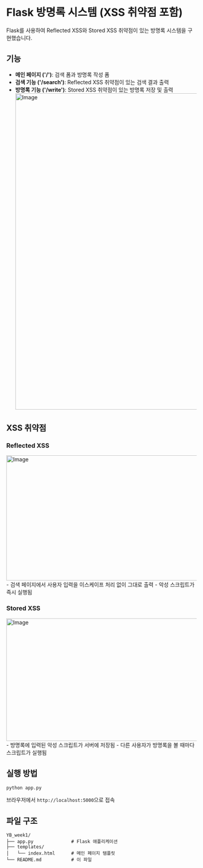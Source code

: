 # Flask 방명록 시스템 (XSS 취약점 포함)

Flask를 사용하여 Reflected XSS와 Stored XSS 취약점이 있는 방명록 시스템을 구현했습니다.

## 기능

- **메인 페이지 ('/')**: 검색 폼과 방명록 작성 폼
- **검색 기능 ('/search')**: Reflected XSS 취약점이 있는 검색 결과 출력
- **방명록 기능 ('/write')**: Stored XSS 취약점이 있는 방명록 저장 및 출력
  <img width="988" height="836" alt="Image" src="https://github.com/user-attachments/assets/ea76741a-fdd2-4213-9d5d-af5709c3f300" />

## XSS 취약점

### Reflected XSS
<img width="1733" height="331" alt="Image" src="https://github.com/user-attachments/assets/9a3281ef-97b6-421d-9ac8-9a6d0d4836f3" />
- 검색 페이지에서 사용자 입력을 이스케이프 처리 없이 그대로 출력
- 악성 스크립트가 즉시 실행됨

### Stored XSS
<img width="1668" height="324" alt="Image" src="https://github.com/user-attachments/assets/65f57f3b-b583-421a-be99-8f114e96824c" />
- 방명록에 입력된 악성 스크립트가 서버에 저장됨
- 다른 사용자가 방명록을 볼 때마다 스크립트가 실행됨

## 실행 방법

```bash
python app.py
```

브라우저에서 `http://localhost:5000`으로 접속

## 파일 구조

```
YB_week1/
├── app.py              # Flask 애플리케이션
├── templates/
│   └── index.html      # 메인 페이지 템플릿
└── README.md           # 이 파일
```
